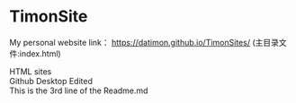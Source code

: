 # TimonSite

My personal website link： https://datimon.github.io/TimonSites/ (主目录文件:index.html)  

HTML sites  
Github Desktop Edited  
This is the 3rd line of the Readme.md
